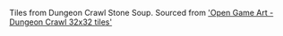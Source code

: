 Tiles from Dungeon Crawl Stone Soup.
Sourced from ['Open Game Art - Dungeon Crawl 32x32 tiles'](https://opengameart.org/content/dungeon-crawl-32x32-tiles)
